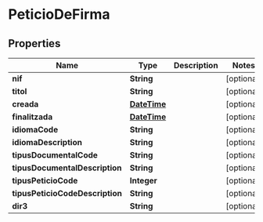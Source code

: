 # PeticioDeFirma

## Properties
Name | Type | Description | Notes
------------ | ------------- | ------------- | -------------
**nif** | **String** |  |  [optional]
**titol** | **String** |  |  [optional]
**creada** | [**DateTime**](DateTime.md) |  |  [optional]
**finalitzada** | [**DateTime**](DateTime.md) |  |  [optional]
**idiomaCode** | **String** |  |  [optional]
**idiomaDescription** | **String** |  |  [optional]
**tipusDocumentalCode** | **String** |  |  [optional]
**tipusDocumentalDescription** | **String** |  |  [optional]
**tipusPeticioCode** | **Integer** |  |  [optional]
**tipusPeticioCodeDescription** | **String** |  |  [optional]
**dir3** | **String** |  |  [optional]
